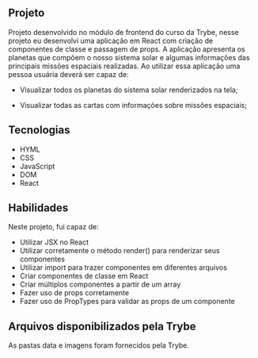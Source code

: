 <!-- # :construction: README customizado em construção ! :construction:
Olá, Tryber!
Esse é apenas um arquivo inicial para o README do seu projeto no qual você pode customizar e reutilizar todas as vezes que for executar o trybe-publisher.

Para deixá-lo com a sua cara, basta alterar o seguinte arquivo da sua máquina: ~/.student-repo-publisher/custom/_NEW_README.md

É essencial que você preencha esse documento por conta própria, ok?
Não deixe de usar nossas dicas de escrita de README de projetos, e deixe sua criatividade brilhar!
:warning: IMPORTANTE: você precisa deixar nítido:
- quais arquivos/pastas foram desenvolvidos por você; 
- quais arquivos/pastas foram desenvolvidos por outra pessoa estudante;
- quais arquivos/pastas foram desenvolvidos pela Trybe.
-->

## Projeto
Projeto desenvolvido no módulo de frontend do curso da Trybe, nesse projeto eu desenvolvi uma aplicação em React com criação de componentes de classe e passagem de props. A aplicação apresenta os planetas que compõem o nosso sistema solar e algumas informações das principais missões espaciais realizadas. Ao utilizar essa aplicação uma pessoa usuária deverá ser capaz de:

- Visualizar todos os planetas do sistema solar renderizados na tela;

- Visualizar todas as cartas com informações sobre missões espaciais;

## Tecnologias
- HYML
- CSS
- JavaScript
- DOM
- React

## Habilidades
Neste projeto, fui capaz de:

- Utilizar JSX no React
- Utilizar corretamente o método render() para renderizar seus componentes
- Utilizar import para trazer componentes em diferentes arquivos
- Criar componentes de classe em React
- Criar múltiplos componentes a partir de um array
- Fazer uso de props corretamente
- Fazer uso de PropTypes para validar as props de um componente

## Arquivos disponibilizados pela Trybe
As pastas data e imagens foram fornecidos pela Trybe. 
